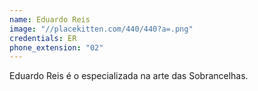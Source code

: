 ```yaml
---
name: Eduardo Reis
image: "//placekitten.com/440/440?a=.png"
credentials: ER
phone_extension: "02"
---
```


Eduardo Reis é o especializada na arte das Sobrancelhas.

